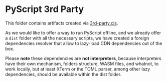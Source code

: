 # PyScript 3rd Party

This folder contains artifacts created via [3rd-party.cjs](../../rollup/3rd-party.cjs).

As we would like to offer a way to run PyScript offline, and we already offer a `dist` folder with all the necessary scripts, we have created a foreign dependencies resolver that allow to lazy-load CDN dependencies out of the box.

Please **note** these dependencies are **not interpreters**, because interpreters have their own mechanism, folders structure, WASM files, and whatnot, to work locally, but at least XTerm or the TOML parser, among other lazy dependencies, should be available within the dist folder.
